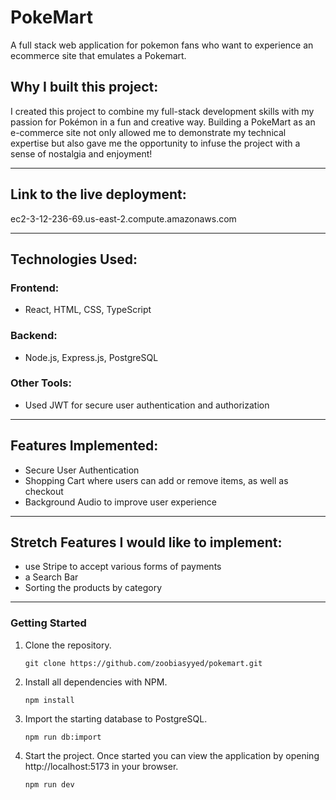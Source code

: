 # PokeMart

A full stack web application for pokemon fans who want to experience an ecommerce site that emulates a Pokemart.

## Why I built this project: 

I created this project to combine my full-stack development skills with my passion for Pokémon in a fun and creative way. Building a PokeMart as an e-commerce site not only allowed me to demonstrate my technical expertise but also gave me the opportunity to infuse the project with a sense of nostalgia and enjoyment!

---

## Link to the live deployment: 
ec2-3-12-236-69.us-east-2.compute.amazonaws.com

---

## Technologies Used: 
### Frontend: 
- React, HTML, CSS, TypeScript
### Backend: 
- Node.js, Express.js, PostgreSQL
### Other Tools: 
- Used JWT for secure user authentication and authorization

---

## Features Implemented: 
- Secure User Authentication
- Shopping Cart where users can add or remove items, as well as checkout
- Background Audio to improve user experience

---

## Stretch Features I would like to implement: 
- use Stripe to accept various forms of payments
- a Search Bar
- Sorting the products by category

---

### Getting Started

1. Clone the repository.

    ```shell
    git clone https://github.com/zoobiasyyed/pokemart.git
    ```

1. Install all dependencies with NPM.

    ```shell
    npm install
    ```

1. Import the starting database to PostgreSQL.

    ```shell
    npm run db:import
    ```

1. Start the project. Once started you can view the application by opening http://localhost:5173 in your browser.

    ```shell
    npm run dev
    ```

